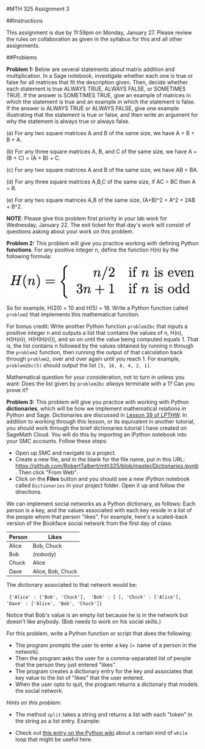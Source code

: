 #MTH 325 Assignment 3

##Instructions

This assignment is due by 11:59pm on Monday, January 27. Please review the rules on collaboration as given in the syllabus for this and all other assignments. 

##Problems

**Problem 1:** Below are several statements about matrix addition and multiplication. In a Sage notebook, investigate whether each one is true or false for all matrices that fit the description given. Then, decide whether each statement is true ALWAYS TRUE, ALWAYS FALSE, or SOMETIMES TRUE. If the answer is SOMETIMES TRUE, give an example of matrices in which the statement is true and an example in which the statement is false. If the answer is ALWAYS TRUE or ALWAYS FALSE, give one example illustrating that the statement is true or false, and then write an argument for why the statement is always true or always false. 

(a) For any two square matrices A and B of the same size, we have A + B = B + A. 

(b) For any three square matrices A, B, and C of the same size, we have A + (B + C) = (A + B) + C.   

(c) For any two square matrices A and B of the same size, we have AB = BA. 

(d) For any three square matrices A,B,C of the same size, if AC = BC then A = B. 

(e) For any two square matrices A,B of the same size, (A+B)^2 = A^2 + 2AB + B^2. 

**NOTE**: Please give this problem first priority in your lab work for Wednesday, January 22. The exit ticket for that day's work will consist of questions asking about your work on this problem. 


**Problem 2:** This problem will give you practice working with defining Python **functions**. For any positive integer n, define the function H(n) by the following formula: 

![H function](https://github.com/RobertTalbert/mth325/blob/master/hfunction.png)

So for example, H(20) = 10 and H(5) = 16. Write a Python function called `problem2` that implements this mathematical function. 

For bonus credit: Write another Python function `problem2bc` that inputs a positive integer n and outputs a list that contains the values of n, H(n), H(H(n)), H(H(H(n))), and so on until the value being computed equals 1. That is, the list contains n followed by the values obtained by running n through the `problem2` function, then running the output of that calculation back through `problem2`, over and over again until you reach 1. For example, `problem2bc(5)` should output the list `[5, 16, 8, 4, 2, 1]`. 

Mathematical question for your consideration, not to turn in unless you want: Does the list given by `problem2bc` *always* terminate with a 1? Can you prove it? 

**Problem 3:** This problem will give you practice with working with Python **dictionaries**, which will be how we implement mathematical relations in Python and Sage. Dictionaries are discussed in [Lesson 39 of LPTHW](http://learnpythonthehardway.org/book/ex39.html). In addition to working through this lesson, or its equivalent in another tutorial, you should work through the brief dictionaries tutorial I have created on SageMath Cloud. You will do this by importing an iPython notebook into your SMC accounts. Follow these steps: 

+ Open up SMC and navigate to a project. 
+ Create a new file, and in the blank for the file name, put in this URL: https://github.com/RobertTalbert/mth325/blob/master/Dictionaries.ipynb . Then click "From Web". 
+ Click on the **Files** button and you should see a new iPython notebook called `Dictionaries` in your project folder. Open it up and follow the directions. 

We can implement social networks as a Python dictionary, as follows: Each person is a key, and the values associated with each key reside in a list of the people whom that person "likes". For example, here's a scaled-back version of the Bookface social network from the first day of class: 

| Person | Likes  | 
| ------ | ------ | 
| Alice  |  Bob, Chuck | 
| Bob    |  (nobody)   |
| Chuck  |  Alice      |
| Dave   |  Alice, Bob, Chuck | 

The dictionary associated to that network would be: 

` {'Alice' : ['Bob', 'Chuck'],  'Bob' : [ ], 'Chuck' : ['Alice'], 'Dave' : ['Alice', 'Bob', 'Chuck']}`

Notice that Bob's value is an empty list because he is in the network but doesn't like anybody. (Bob needs to work on his social skills.)

For this problem, write a Python function or script that does the following: 

+ The program prompts the user to enter a key (= name of a person in the network). 
+ Then the program asks the user for a comma-separated list of people that the person they just entered "likes". 
+ The program creates a dictionary entry for the key and associates that key value to the list of "likes" that the user entered. 
+ When the user opts to quit, the program returns a dictionary that models the social network. 

*Hints on this problem:*

+ The method `split` takes a string and returns a list with each "token" in the string as a list entry. Example: 




+ Check out [this entry on the Python wiki](https://wiki.python.org/moin/WhileLoop) about a certain kind of `while` loop that might be useful here. 
